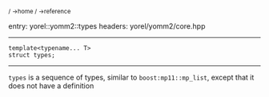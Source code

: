 <sub>/ ->home / ->reference </sub>

entry: yorel::yomm2::types
headers: yorel/yomm2/core.hpp

---
```
template<typename... T>
struct types;
```
---
`types` is a sequence of types, similar to `boost:mp11::mp_list`, except that
it does not have a definition
